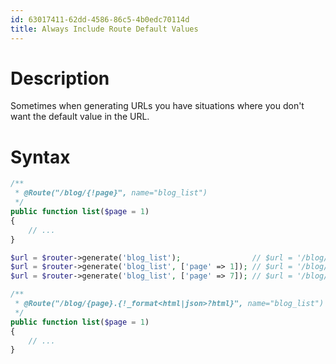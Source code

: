 ```yaml
---
id: 63017411-62dd-4586-86c5-4b0edc70114d
title: Always Include Route Default Values
---
```


# Description

Sometimes when generating URLs you have situations where you don't want
the default value in the URL.

# Syntax

``` php
/**
 * @Route("/blog/{!page}", name="blog_list")
 */
public function list($page = 1)
{
    // ...
}
```

``` php
$url = $router->generate('blog_list');                // $url = '/blog/1'
$url = $router->generate('blog_list', ['page' => 1]); // $url = '/blog/1'
$url = $router->generate('blog_list', ['page' => 7]); // $url = '/blog/7'
```

``` php
/**
 * @Route("/blog/{page}.{!_format<html|json>?html}", name="blog_list")
 */
public function list($page = 1)
{
    // ...
}
```
